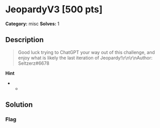 # JeopardyV3 [500 pts]

**Category:** misc
**Solves:** 1

## Description
>Good luck trying to ChatGPT your way out of this challenge, and enjoy what is likely the last iteration of Jeopardy!\r\n\r\nAuthor: Seltzerz#6678

**Hint**
* -

## Solution

### Flag

